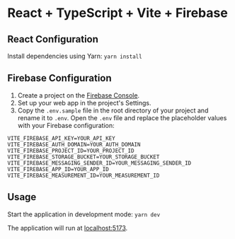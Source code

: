 # React + TypeScript + Vite + Firebase

## React Configuration

Install dependencies using Yarn: `yarn install`

## Firebase Configuration

1. Create a project on the [Firebase Console](https://console.firebase.google.com/).
2. Set up your web app in the project's Settings.
3. Copy the `.env.sample` file in the root directory of your project and rename it to `.env`. Open the `.env` file and replace the placeholder values with your Firebase configuration:

```dotenv
VITE_FIREBASE_API_KEY=YOUR_API_KEY
VITE_FIREBASE_AUTH_DOMAIN=YOUR_AUTH_DOMAIN
VITE_FIREBASE_PROJECT_ID=YOUR_PROJECT_ID
VITE_FIREBASE_STORAGE_BUCKET=YOUR_STORAGE_BUCKET
VITE_FIREBASE_MESSAGING_SENDER_ID=YOUR_MESSAGING_SENDER_ID
VITE_FIREBASE_APP_ID=YOUR_APP_ID
VITE_FIREBASE_MEASUREMENT_ID=YOUR_MEASUREMENT_ID
```

## Usage

Start the application in development mode: `yarn dev`

The application will run at [localhost:5173](http://localhost:5173).
